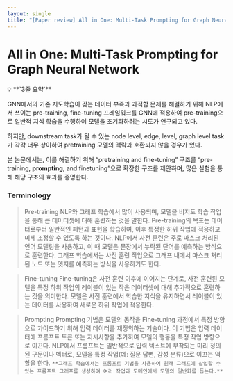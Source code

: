 ```yaml
---
layout: single
title: "[Paper review] All in One: Multi-Task Prompting for Graph Neural Network (KDD 2023)"
---
```

# All in One: Multi-Task Prompting for Graph Neural Network
<aside>
💡 **`3줄 요약`**

GNN에서의 기존 지도학습이 갖는 데이터 부족과 과적합 문제를 해결하기 위해 NLP에서 쓰이는 pre-training, fine-tuning 프레임워크를 GNN에 적용하여 pre-training으로 일반적 지식 학습을 수행하여 모델을 초기화하려는 시도가 연구되고 있다. 

하지만, downstream task가 될 수 있는 node level, edge, level, graph level task가 각각 너무 상이하여 pretraining 모델의 맥락과 호환되지 않을 경우가 있다.

본 논문에서는, 이를 해결하기 위해 “pretraining and fine-tuning” 구조를 “pre-training, **prompting**, and finetuning”으로 확장한 구조를 제안하며, 많은 실험을 통해 해당 구조의 효과를 증명한다.

</aside>

### Terminology

> Pre-training
NLP와 그래프 학습에서 많이 사용되며, 모델을 비지도 학습 작업을 통해 큰 데이터셋에 대해 훈련하는 것을 말한다. 
Pre-training의 목표는 데이터로부터 일반적인 패턴과 표현을 학습하여, 이후 특정한 하위 작업에 적용하고 미세 조정할 수 있도록 하는 것이다. 
NLP에서 사전 훈련은 주로 마스크 처리된 언어 모델링을 사용하고, 이 때 모델은 문장에서 누락된 단어를 예측하는 방식으로 훈련한다. 그래프 학습에서는 사전 훈련 작업으로 그래프 내에서 마스크 처리된 노드 또는 엣지를 예측하는 방식을 사용하기도 한다.
> 

> Fine-tuning
Fine-tuning은 사전 훈련 이후에 이어지는 단계로, 사전 훈련된 모델을 특정 하위 작업의 레이블이 있는 작은 데이터셋에 대해 추가적으로 훈련하는 것을 의미한다.
모델은 사전 훈련에서 학습한 지식을 유지하면서 레이블이 있는 데이터를 사용하여 새로운 하위 작업에 적응한다.
> 

> Prompting
Prompting 기법은 모델의 동작을 Fine-tuning 과정에서 특정 방향으로 가이드하기 위해 입력 데이터를 재정의하는 기술이다.
이 기법은 입력 데이터에 프롬프트 토큰 또는 지시사항을 추가하여 모델의 행동을 특정 작업 방향으로 이끈다.
NLP에서 프롬프트는 일반적으로 입력 텍스트에 부착되는 미리 정의된 구문이나 벡터로, 모델을 특정 작업(예: 질문 답변, 감성 분류)으로 이끄는 역할을 한다.
`**그래프 학습에서는 프롬프트 기법을 사용하여 원래 그래프에 삽입할 수 있는 프롬프트 그래프를 생성하여 여러 작업과 도메인에서 모델의 일반화를 돕는다.**`
>
